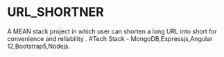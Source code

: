 # URL_SHORTNER
A MEAN stack project in which user can shorten a long URL into short for convenience and reliability .
#Tech Stack - MongoDB,Expressjs,Angular 12,Bootstrap5,Nodejs.
